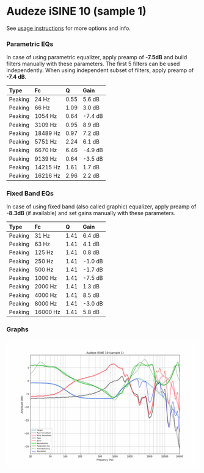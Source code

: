 # Audeze iSINE 10 (sample 1)
See [usage instructions](https://github.com/jaakkopasanen/AutoEq#usage) for more options and info.

### Parametric EQs
In case of using parametric equalizer, apply preamp of **-7.5dB** and build filters manually
with these parameters. The first 5 filters can be used independently.
When using independent subset of filters, apply preamp of **-7.4 dB**.

| Type    | Fc       |    Q | Gain    |
|:--------|:---------|:-----|:--------|
| Peaking | 24 Hz    | 0.55 | 5.6 dB  |
| Peaking | 66 Hz    | 1.09 | 3.0 dB  |
| Peaking | 1054 Hz  | 0.64 | -7.4 dB |
| Peaking | 3109 Hz  | 0.95 | 8.9 dB  |
| Peaking | 18489 Hz | 0.97 | 7.2 dB  |
| Peaking | 5751 Hz  | 2.24 | 6.1 dB  |
| Peaking | 6670 Hz  | 6.46 | -4.9 dB |
| Peaking | 9139 Hz  | 0.64 | -3.5 dB |
| Peaking | 14215 Hz | 1.61 | 1.7 dB  |
| Peaking | 16216 Hz | 2.96 | 2.2 dB  |

### Fixed Band EQs
In case of using fixed band (also called graphic) equalizer, apply preamp of **-8.3dB**
(if available) and set gains manually with these parameters.

| Type    | Fc       |    Q | Gain    |
|:--------|:---------|:-----|:--------|
| Peaking | 31 Hz    | 1.41 | 6.4 dB  |
| Peaking | 63 Hz    | 1.41 | 4.1 dB  |
| Peaking | 125 Hz   | 1.41 | 0.8 dB  |
| Peaking | 250 Hz   | 1.41 | -1.0 dB |
| Peaking | 500 Hz   | 1.41 | -1.7 dB |
| Peaking | 1000 Hz  | 1.41 | -7.5 dB |
| Peaking | 2000 Hz  | 1.41 | 1.3 dB  |
| Peaking | 4000 Hz  | 1.41 | 8.5 dB  |
| Peaking | 8000 Hz  | 1.41 | -3.0 dB |
| Peaking | 16000 Hz | 1.41 | 5.8 dB  |

### Graphs
![](./Audeze%20iSINE%2010%20(sample%201).png)